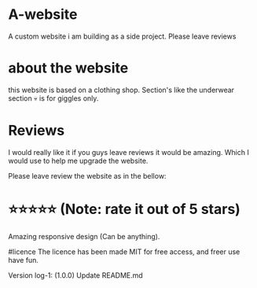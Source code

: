 # A-website
A custom website i am building as a side project. Please leave reviews


# about the website
this website is based on a clothing shop.
Section's like the underwear section 💀 is for giggles only.

# Reviews
I would really like it if you guys leave reviews it would be amazing. Which I would use to help me upgrade the website.

Please leave review the website as in the bellow:

# ⭐⭐⭐⭐⭐ (Note: rate it out of 5 stars)
Amazing responsive design (Can be anything).

#licence
The licence has been made MIT for free access, and freer use have fun.

Version log-1: (1.0.0)
Update README.md

